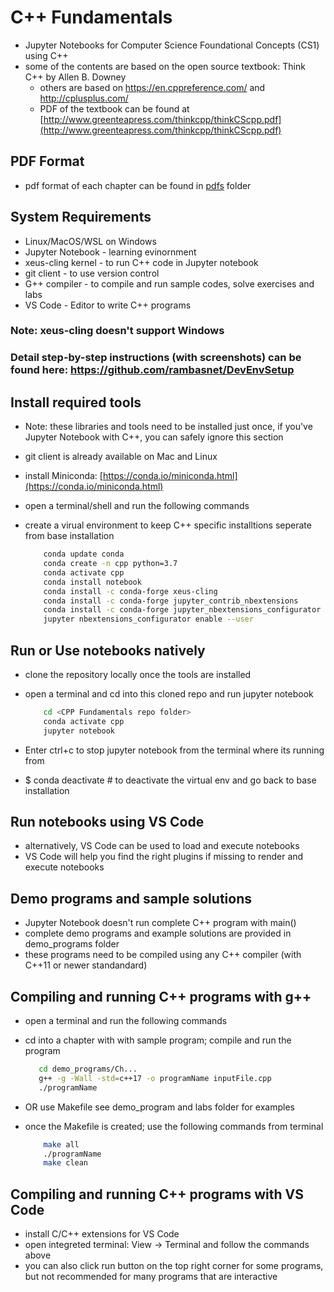 # C++ Fundamentals

- Jupyter Notebooks for Computer Science Foundational Concepts (CS1) using C++
- some of the contents are based on the open source textbook: Think C++ by Allen B. Downey
    - others are based on https://en.cppreference.com/ and http://cplusplus.com/
    - PDF of the textbook can be found at [http://www.greenteapress.com/thinkcpp/thinkCScpp.pdf](http://www.greenteapress.com/thinkcpp/thinkCScpp.pdf)

## PDF Format

- pdf format of each chapter can be found in [pdfs](https://github.com/rambasnet/CPPFundamentals-Notebooks/tree/master/pdfs) folder

## System Requirements

- Linux/MacOS/WSL on Windows
- Jupyter Notebook - learning evinornment
- xeus-cling kernel - to run C++ code in Jupyter notebook
- git client - to use version control
- G++ compiler - to compile and run sample codes, solve exercises and labs
- VS Code - Editor to write C++ programs

### Note: xeus-cling doesn't support Windows
### Detail step-by-step instructions (with screenshots) can be found here: https://github.com/rambasnet/DevEnvSetup

## Install required tools

- Note: these libraries and tools need to be installed just once, if you've Jupyter Notebook with C++, you can safely ignore this section

- git client is already available on Mac and Linux
- install Miniconda: [https://conda.io/miniconda.html](https://conda.io/miniconda.html)
- open a terminal/shell and run the following commands
- create a virual environment to keep C++ specific installtions seperate from base installation

    ```bash
        conda update conda
        conda create -n cpp python=3.7
        conda activate cpp
        conda install notebook
        conda install -c conda-forge xeus-cling
        conda install -c conda-forge jupyter_contrib_nbextensions
        conda install -c conda-forge jupyter_nbextensions_configurator
        jupyter nbextensions_configurator enable --user
    ```

## Run or Use notebooks natively

- clone the repository locally once the tools are installed
- open a terminal and cd into this cloned repo and run jupyter notebook

    ```bash
        cd <CPP Fundamentals repo folder>
        conda activate cpp
        jupyter notebook
    ```

- Enter ctrl+c to stop jupyter notebook from the terminal where its running from
- $ conda deactivate # to deactivate the virtual env and go back to base installation

## Run notebooks using VS Code

- alternatively, VS Code can be used to load and execute notebooks
- VS Code will help you find the right plugins if missing to render and execute notebooks

## Demo programs and sample solutions

- Jupyter Notebook doesn't run complete C++ program with main()
- complete demo programs and example solutions are provided in demo_programs folder
- these programs need to be compiled using any C++ compiler (with C++11 or newer standandard)

## Compiling and running C++ programs with g++

- open a terminal and run the following commands
- cd into a chapter with with sample program; compile and run the program

    ```bash
       cd demo_programs/Ch...
       g++ -g -Wall -std=c++17 -o programName inputFile.cpp
       ./programName
    ```
    
- OR use Makefile see demo_program and labs folder for examples
- once the Makefile is created; use the following commands from terminal
    ```bash
        make all
        ./programName
        make clean
    ```

## Compiling and running C++ programs with VS Code

- install C/C++ extensions for VS Code
- open integreted terminal: View -> Terminal and follow the commands above
- you can also click run button on the top right corner for some programs, but not recommended for many programs that are interactive
